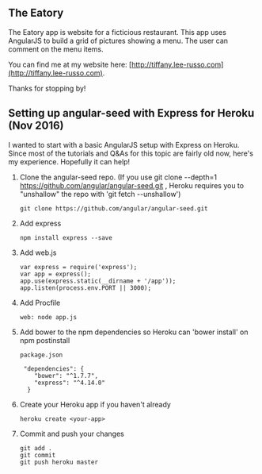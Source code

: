 ## The Eatory

The Eatory app is website for a ficticious restaurant.
This app uses AngularJS to build a grid
of pictures showing a menu. The user can
comment on the menu items.

You can find me at my website here:
[http://tiffany.lee-russo.com](http://tiffany.lee-russo.com).

Thanks for stopping by!

## Setting up angular-seed with Express for Heroku (Nov 2016)

I wanted to start with a basic AngularJS setup with Express on Heroku.
Since most of the tutorials and Q&As for this topic are fairly old now,
here's my experience. Hopefully it can help!

1. Clone the angular-seed repo.
(If you use git clone --depth=1 https://github.com/angular/angular-seed.git <your-project-name>, Heroku requires you to "unshallow" the repo with 'git fetch --unshallow')

    ```
    git clone https://github.com/angular/angular-seed.git
    ```

2. Add express

    ```
    npm install express --save
    ```

3. Add web.js

    ```
    var express = require('express');
    var app = express();
    app.use(express.static(__dirname + '/app'));
    app.listen(process.env.PORT || 3000);
    ```

4. Add Procfile

    ```
    web: node app.js
    ```

5. Add bower to the npm dependencies so Heroku can 'bower install' on npm postinstall

    ```
    package.json

     "dependencies": {
        "bower": "^1.7.7",
        "express": "^4.14.0"
      }
    ```

6. Create your Heroku app if you haven't already

    ```
    heroku create <your-app>
    ```

7. Commit and push your changes

    ```
    git add .
    git commit
    git push heroku master
    ```

